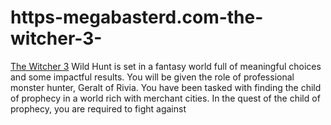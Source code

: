 # https-megabasterd.com-the-witcher-3-
[The Witcher 3](https://megabasterd.com/the-witcher-3/) Wild Hunt is set in a fantasy world full of meaningful choices and some impactful results. You will be given the role of professional monster hunter, Geralt of Rivia. You have been tasked with finding the child of prophecy in a world rich with merchant cities. In the quest of the child of prophecy, you are required to fight against 

